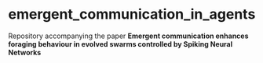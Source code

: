 # emergent_communication_in_agents
Repository accompanying the paper **Emergent communication enhances foraging behaviour in evolved swarms controlled by Spiking Neural Networks**
